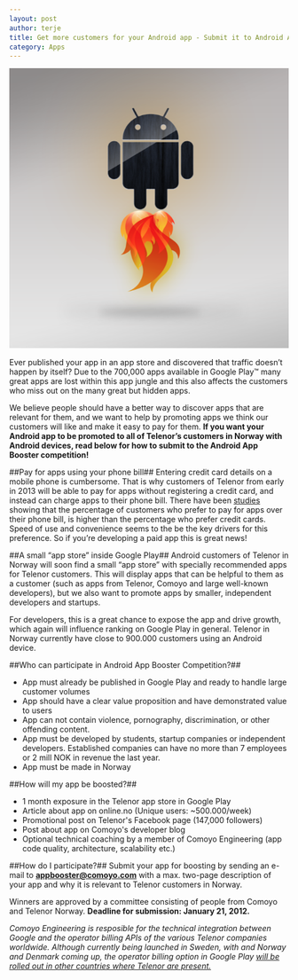 ```yaml
---
layout: post
author: terje
title: Get more customers for your Android app - Submit it to Android App Booster competition 
category: Apps
---
```


![Boost your Android app with distribution through Telenor](/assets/img/posts/android-app-booster/app-booster.png)

Ever published your app in an app store and discovered that traffic doesn’t happen by itself? Due to the 700,000 apps available in Google Play™ many great apps are lost within this app jungle and this also affects the customers who miss out on the many great but hidden apps. 

We believe people should have a better way to discover apps that are relevant for them, and we want to help by promoting apps we think our customers will like and make it easy to pay for them. **If you want your Android app to be promoted to all of Telenor’s customers in Norway with Android devices, read below for how to submit to the Android App Booster competition!**

##Pay for apps using your phone bill##
Entering credit card details on a mobile phone is cumbersome. That is why customers of Telenor from early in 2013 will be able to pay for apps without registering a credit card, and instead can charge apps to their phone bill. There have been [studies](http://www.mach.com/en/News-Events/Press-Room/Press-Releases/More-Than-a-Third-of-Smartphone-Users-Pay-for-Apps-Using-Direct-Operator-Billing,-MACH-Survey-Says) showing that the percentage of customers who prefer to pay for apps over their phone bill, is higher than the percentage who prefer credit cards. Speed of use and convenience seems to the be the key drivers for this preference. So if you’re developing a paid app this is great news!

##A small “app store” inside Google Play##
Android customers of Telenor in Norway will soon find a small “app store” with specially recommended apps for Telenor customers. This will display apps that can be helpful to them as a customer (such as apps from Telenor, Comoyo and large well-known developers), but we also want to promote apps by smaller, independent developers and startups. 

For developers, this is a great chance to expose the app and drive growth, which again will influence ranking on Google Play in general. Telenor in Norway currently have close to 900.000 customers using an Android device.

##Who can participate in Android App Booster Competition?##
- App must already be published in Google Play and ready to handle large customer volumes
- App should have a clear value proposition and have demonstrated value to users
- App can not contain violence, pornography, discrimination, or other offending content. 
- App must be developed by students, startup companies or independent developers. Established companies can have no more than 7 employees or 2 mill NOK in revenue the last year. 
- App must be made in Norway

##How will my app be boosted?##
- 1 month exposure in the Telenor app store in Google Play
- Article about app on online.no (Unique users: ~500.000/week)
- Promotional post on Telenor's Facebook page (147,000 followers) 
- Post about app on Comoyo's developer blog
- Optional technical coaching by a member of Comoyo Engineering (app code quality, architecture, scalability etc.)

##How do I participate?##
Submit your app for boosting by sending an e-mail to **[appbooster@comoyo.com](mailto:appbooster@comoyo.com)** with a max. two-page description of your app and why it is relevant to Telenor customers in Norway.

Winners are approved by a committee consisting of people from Comoyo and Telenor Norway.
**Deadline for submission: January 21, 2012.**

*Comoyo Engineering is resposible for the technical integration between Google and the operator billing APIs of the various Telenor companies worldwide. Although currently being launched in Sweden, with and Norway and Denmark coming up, the operator billing option in Google Play [will be rolled out in other countries where Telenor are present.](http://www.telenor.com/news-and-media/press-releases/2012/telenor-executes-on-google-deal-starting-in-sweden/)*



